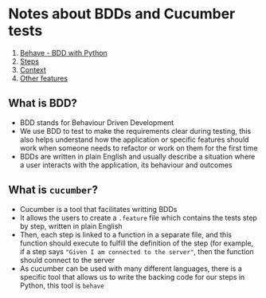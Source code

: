 # Notes about BDDs and Cucumber tests

1. [Behave - BDD with Python](https://github.com/alysanne/cucumber-notes/blob/master/behave-python.md)
2. [Steps](https://github.com/alysanne/cucumber-notes/blob/master/steps.md)
3. [Context](https://github.com/alysanne/cucumber-notes/blob/master/context.md)
4. [Other features](https://github.com/alysanne/cucumber-notes/blob/master/other-features.md)


## What is BDD?

- BDD stands for Behaviour Driven Development
- We use BDD to test to make the requirements clear during testing, this also helps understand how the application or specific features should work when someone needs to refactor or work on them for the first time
- BDDs are written in plain English and usually describe a situation where a user interacts with the application, its behaviour and outcomes


## What is `cucumber`?

- Cucumber is a tool that facilitates writting BDDs
- It allows the users to create a `.feature` file which contains the tests step by step, written in plain English
- Then, each step is linked to a function in a separate file, and this function should execute to fulfill the definition of the step (for example, if a step says `"Given I am connected to the server"`, then the function should connect to the server
- As cucumber can be used with many different languages, there is a specific tool that allows us to write the backing code for our steps in Python, this tool is `behave`

